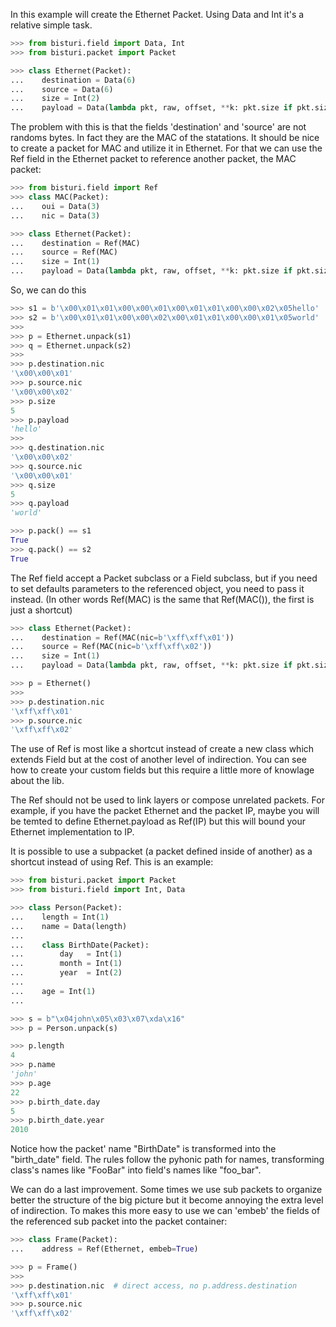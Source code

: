 In this example will create the Ethernet Packet.
Using Data and Int it's a relative simple task.

```python
>>> from bisturi.field import Data, Int
>>> from bisturi.packet import Packet

>>> class Ethernet(Packet):
...    destination = Data(6)
...    source = Data(6)
...    size = Int(2)
...    payload = Data(lambda pkt, raw, offset, **k: pkt.size if pkt.size <= 1500 else len(raw)-offset)

```

The problem with this is that the fields 'destination' and 'source' are not randoms bytes.
In fact they are the MAC of the statations.
It should be nice to create a packet for MAC and utilize it in Ethernet. For that we can use
the Ref field in the Ethernet packet to reference another packet, the MAC packet:

```python
>>> from bisturi.field import Ref
>>> class MAC(Packet):
...    oui = Data(3)
...    nic = Data(3)

>>> class Ethernet(Packet):
...    destination = Ref(MAC)
...    source = Ref(MAC)
...    size = Int(1)
...    payload = Data(lambda pkt, raw, offset, **k: pkt.size if pkt.size <= 1500 else len(raw)-offset)

```

So, we can do this

```python
>>> s1 = b'\x00\x01\x01\x00\x00\x01\x00\x01\x01\x00\x00\x02\x05hello'
>>> s2 = b'\x00\x01\x01\x00\x00\x02\x00\x01\x01\x00\x00\x01\x05world'
>>>
>>> p = Ethernet.unpack(s1)
>>> q = Ethernet.unpack(s2)
>>>
>>> p.destination.nic
'\x00\x00\x01'
>>> p.source.nic
'\x00\x00\x02'
>>> p.size
5
>>> p.payload
'hello'
>>>
>>> q.destination.nic
'\x00\x00\x02'
>>> q.source.nic
'\x00\x00\x01'
>>> q.size
5
>>> q.payload
'world'

>>> p.pack() == s1
True
>>> q.pack() == s2
True

```

The Ref field accept a Packet subclass or a Field subclass, but if you need 
to set defaults parameters to the referenced object, you need to pass it instead.
(In other words Ref(MAC) is the same that Ref(MAC()), the first is just a shortcut)

```python
>>> class Ethernet(Packet):
...    destination = Ref(MAC(nic=b'\xff\xff\x01'))
...    source = Ref(MAC(nic=b'\xff\xff\x02'))
...    size = Int(1)
...    payload = Data(lambda pkt, raw, offset, **k: pkt.size if pkt.size <= 1500 else len(raw)-offset)

>>> p = Ethernet()
>>>
>>> p.destination.nic
'\xff\xff\x01'
>>> p.source.nic
'\xff\xff\x02'

```


The use of Ref is most like a shortcut instead of create a new class which extends Field
but at the cost of another level of indirection.
You can see how to create your custom fields but this require a little more of knowlage
about the lib.

The Ref should not be used to link layers or compose unrelated packets. For example, if you have
the packet Ethernet and the packet IP, maybe you will be temted to define 
Ethernet.payload as Ref(IP) but this will bound your Ethernet implementation to IP.

It is possible to use a subpacket (a packet defined inside of another) as a shortcut instead of using
Ref. This is an example:

```python
>>> from bisturi.packet import Packet
>>> from bisturi.field import Int, Data

>>> class Person(Packet):
...    length = Int(1)
...    name = Data(length)
...
...    class BirthDate(Packet):
...        day   = Int(1)
...        month = Int(1)
...        year  = Int(2)
...
...    age = Int(1)
...

>>> s = b"\x04john\x05\x03\x07\xda\x16"
>>> p = Person.unpack(s)

>>> p.length
4
>>> p.name
'john'
>>> p.age
22
>>> p.birth_date.day
5
>>> p.birth_date.year
2010

```

Notice how the packet' name "BirthDate" is transformed into the "birth_date" field. 
The rules follow the pyhonic path for names, transforming class's names like "FooBar" into field's names like "foo_bar".

We can do a last improvement. Some times we use sub packets to organize better the
structure of the big picture but it become annoying the extra level of indirection.
To makes this more easy to use we can 'embeb' the fields of the referenced sub packet
into the packet container:

```python
>>> class Frame(Packet):
...    address = Ref(Ethernet, embeb=True)

>>> p = Frame()
>>>
>>> p.destination.nic  # direct access, no p.address.destination
'\xff\xff\x01'
>>> p.source.nic
'\xff\xff\x02'

```

